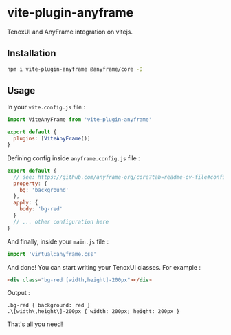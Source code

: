 # vite-plugin-anyframe

TenoxUI and AnyFrame integration on vitejs.

## Installation

```bash
npm i vite-plugin-anyframe @anyframe/core -D
```

## Usage

In your `vite.config.js` file :

```javascript
import ViteAnyFrame from 'vite-plugin-anyframe'

export default {
  plugins: [ViteAnyFrame()]
}
```

Defining config inside `anyframe.config.js` file :

```javascript
export default {
  // see: https://github.com/anyframe-org/core?tab=readme-ov-file#configuration-options
  property: {
    bg: 'background'
  },
  apply: {
    body: 'bg-red'
  }
  // ... other configuration here
}
```

And finally, inside your `main.js` file :

```javascript
import 'virtual:anyframe.css'
```

And done! You can start writing your TenoxUI classes. For example :

```html
<div class="bg-red [width,height]-200px"></div>
```

Output :

```
.bg-red { background: red }
.\[width\,height\]-200px { width: 200px; height: 200px }
```

That's all you need!
